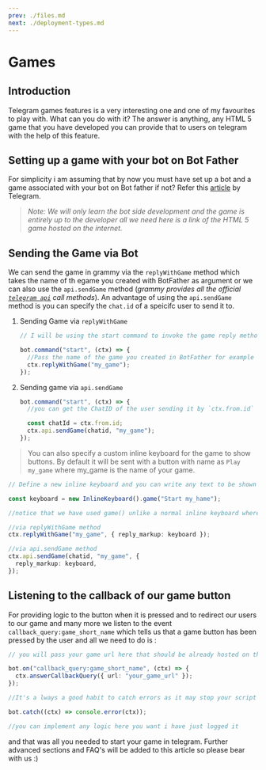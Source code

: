 ```yaml
---
prev: ./files.md
next: ./deployment-types.md
---
```


# Games

## Introduction

Telegram games features is a very interesting one and one of my favourites to play with.
What can you do with it? The answer is anything, any HTML 5 game that you have developed you can provide that to users on telegram with the help of this feature.

## Setting up a game with your bot on Bot Father

For simplicity i am assuming that by now you must have set up a bot and a game associated with your bot on Bot father if not? Refer this [article](https://core.telegram.org/bots/games) by Telegram.

> _Note: We will only learn the bot side development and the game is entirely up to the developer all we need here is a link of the HTML 5 game hosted on the internet._

## Sending the Game via Bot

We can send the game in grammy via the `replyWithGame` method which takes the name of th egame you created with BotFather as argument or we can also use the `api.sendGame` method (_grammy provides all the official [`telegram api`](https://core.telegram.org/bots/api) call methods_).
An advantage of using the `api.sendGame` method is you can specify the `chat.id` of a speicifc user to send it to.

1. Sending Game via `replyWithGame`

   ```ts
   // I will be using the start command to invoke the game reply method you can use any event or logic.

   bot.command("start", (ctx) => {
     //Pass the name of the game you created in BotFather for example "my_game"
     ctx.replyWithGame("my_game");
   });
   ```

2. Sending game via `api.sendGame`

   ```ts
   bot.command("start", (ctx) => {
     //you can get the ChatID of the user sending it by `ctx.from.id` which gives you the ChatID of the user who invoked the start command.

     const chatId = ctx.from.id;
     ctx.api.sendGame(chatid, "my_game");
   });
   ```

> You can also specify a custom inline keyboard for the game to show buttons. By default it will be sent with a button with name as `Play my_game` where my_game is the name of your game.

```ts
// Define a new inline keyboard and you can write any text to be shown on button but the first button should always be the play button

const keyboard = new InlineKeyboard().game("Start my_hame");

//notice that we have used game() unlike a normal inline keyboard where we use url() or text()

//via replyWithGame method
ctx.replyWithGame("my_game", { reply_markup: keyboard });

//via api.sendGame method
ctx.api.sendGame(chatid, "my_game", {
  reply_markup: keyboard,
});
```

## Listening to the callback of our game button

For providing logic to the button when it is pressed and to redirect our users to our game and many more we listen to the event `callback_query:game_short_name` which tells us that a game button has been pressed by the user and all we need to do is :

```ts
// you will pass your game url here that should be already hosted on the web.

bot.on("callback_query:game_short_name", (ctx) => {
  ctx.answerCallbackQuery({ url: "your_game_url" });
});

//It's a lways a good habit to catch errors as it may stop your script if any error is encountered due to server failure or network failure or any other circumstances so we will use the built in .catch() method

bot.catch((ctx) => console.error(ctx));

//you can implement any logic here you want i have just logged it
```

and that was all you needed to start your game in telegram.
Further advanced sections and FAQ's will be added to this article so please bear with us :)
